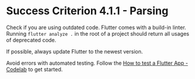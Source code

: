 # Success Criterion 4.1.1 - Parsing

Check if you are using outdated code. Flutter comes with a build-in linter. Running `flutter analyze .` in the root of a project should return all usages of deprecated code.

If possible, always update Flutter to the newest version.

Avoid errors with automated testing. Follow the [How to test a Flutter App - Codelab](https://codelabs.developers.google.com/codelabs/flutter-app-testing#0) to get started. 
